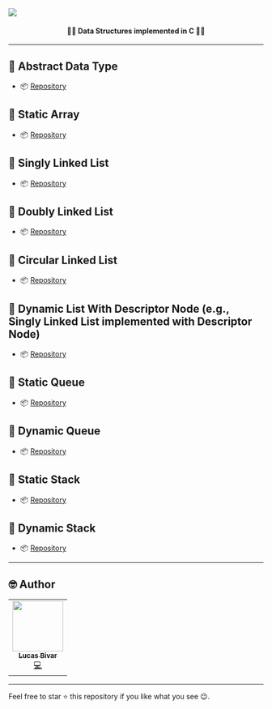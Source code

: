  <img align="center" src="https://i.imgur.com/0fDov26.gif">
 <h4 align="center">👨‍💻 Data Structures implemented in C 👨‍💻</h4>

<hr>

## 📍 Abstract Data Type

- 📦 [Repository](https://github.com/lucasbivar/data-structures/tree/main/ADT)

## 📍 Static Array

- 📦 [Repository](https://github.com/lucasbivar/data-structures/tree/main/StaticArray)

## 📍 Singly Linked List

- 📦 [Repository](https://github.com/lucasbivar/data-structures/tree/main/SinglyLinkedList)

## 📍 Doubly Linked List

- 📦 [Repository](https://github.com/lucasbivar/data-structures/tree/main/DoublyLinkedList)

## 📍 Circular Linked List

- 📦 [Repository](https://github.com/lucasbivar/data-structures/tree/main/CircularLinkedList)

## 📍 Dynamic List With Descriptor Node (e.g., Singly Linked List implemented with Descriptor Node)

- 📦 [Repository](https://github.com/lucasbivar/data-structures/tree/main/DynamicListWithDescriptorNode)

## 📍 Static Queue 

- 📦 [Repository](https://github.com/lucasbivar/data-structures/tree/main/StaticQueue)

## 📍 Dynamic Queue 

- 📦 [Repository](https://github.com/lucasbivar/data-structures/tree/main/DynamicQueue)

## 📍 Static Stack 

- 📦 [Repository](https://github.com/lucasbivar/data-structures/tree/main/StaticStack)

## 📍 Dynamic Stack 

- 📦 [Repository](https://github.com/lucasbivar/data-structures/tree/main/DynamicStack)

<hr> 
 
## 🤓 Author 
<table>
  <tr>
    <td align="center"><a href="https://github.com/lucasbivar"><img src="https://avatars0.githubusercontent.com/u/60802661?s=460&u=f0cdbe837dc717c91999b2255973fe9584a1d352&v=4" width="100px;" alt=""/><br /><sub><b>Lucas Bivar</b></sub></a><br /><a href="https://github.com/lucasbivar" title="Code">💻</a></td>
  <tr>
</table>

---

Feel free to star ⭐ this repository if you like what you see 😉.
